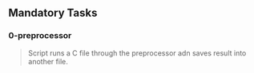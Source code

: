## Mandatory Tasks
### 0-preprocessor
> Script runs a C file through the preprocessor adn saves result into another file.
